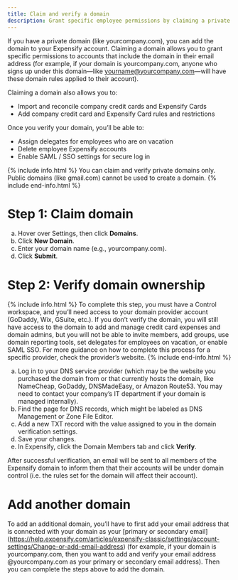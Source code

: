 ```yaml
---
title: Claim and verify a domain
description: Grant specific employee permissions by claiming a private domain and verifying it in Expensify
---
```

<div id="expensify-classic" markdown="1">

If you have a private domain (like yourcompany.com), you can add the domain to your Expensify account. Claiming a domain allows you to grant specific permissions to accounts that include the domain in their email address (for example, if your domain is yourcompany.com, anyone who signs up under this domain—like yourname@yourcompany.com—will have these domain rules applied to their account). 

Claiming a domain also allows you to: 
* Import and reconcile company credit cards and Expensify Cards
* Add company credit card and Expensify Card rules and restrictions

Once you verify your domain, you’ll be able to:
* Assign delegates for employees who are on vacation
* Delete employee Expensify accounts
* Enable SAML / SSO settings for secure log in

{% include info.html %}
You can claim and verify private domains only. Public domains (like gmail.com) cannot be used to create a domain.
{% include end-info.html %}

# Step 1: Claim domain

<ol type="a">
   <li>Hover over Settings, then click <b>Domains</b>.</li>
   <li>Click <b>New Domain</b>.</li>  
   <li>Enter your domain name (e.g., yourcompany.com).</li>
   <li>Click <b>Submit</b>.</li>
</ol>

# Step 2: Verify domain ownership

{% include info.html %}
To complete this step, you must have a Control workspace, and you’ll need access to your domain provider account (GoDaddy, Wix, GSuite, etc.). If you don’t verify the domain, you will still have access to the domain to add and manage credit card expenses and domain admins, but you will not be able to invite members, add groups, use domain reporting tools, set delegates for employees on vacation, or enable SAML SSO. For more guidance on how to complete this process for a specific provider, check the provider’s website.
{% include end-info.html %}

<ol type="a">
   <li>Log in to your DNS service provider (which may be the website you purchased the domain from or that currently hosts the domain, like NameCheap, GoDaddy, DNSMadeEasy, or Amazon Route53. You may need to contact your company’s IT department if your domain is managed internally).</li>
   <li>Find the page for DNS records, which might be labeled as DNS Management or Zone File Editor.</li>  
   <li>Add a new TXT record with the value assigned to you in the domain verification settings.</li>
   <li>Save your changes.</li>
   <li>In Expensify, click the Domain Members tab and click <b>Verify</b>.</li>
</ol>

After successful verification, an email will be sent to all members of the Expensify domain to inform them that their accounts will be under domain control (i.e. the rules set for the domain will affect their account). 

# Add another domain

To add an additional domain, you’ll have to first add your email address that is connected with your domain as your [primary or secondary email] (https://help.expensify.com/articles/expensify-classic/settings/account-settings/Change-or-add-email-address) (for example, if your domain is yourcompany.com, then you want to add and verify your email address @yourcompany.com as your primary or secondary email address). Then you can complete the steps above to add the domain. 

</div>
